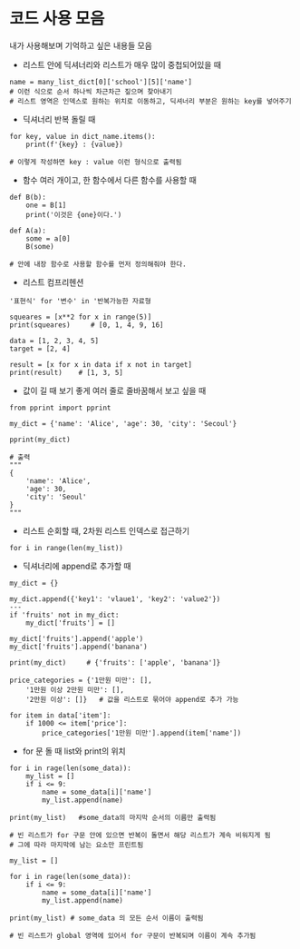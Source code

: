 # 코드 사용 모음
내가 사용해보며 기억하고 싶은 내용들 모음  

- 리스트 안에 딕셔너리와 리스트가 매우 많이 중첩되어있을 때  
```
name = many_list_dict[0]['school'][5]['name']
# 이런 식으로 순서 하나씩 차근차근 짚으며 찾아내기
# 리스트 영역은 인덱스로 원하는 위치로 이동하고, 딕셔너리 부분은 원하는 key를 넣어주기
```
  
- 딕셔너리 반복 돌릴 때
```
for key, value in dict_name.items():
    print(f'{key} : {value})

# 이렇게 작성하면 key : value 이런 형식으로 출력됨
```
  
- 함수 여러 개이고, 한 함수에서 다른 함수를 사용할 때
```
def B(b):
    one = B[1]
    print('이것은 {one}이다.')

def A(a):
    some = a[0]
    B(some)

# 안에 내장 함수로 사용할 함수를 먼저 정의해줘야 한다.
```
  
- 리스트 컴프리헨션
```
'표현식' for '변수' in '반복가능한 자료형

squeares = [x**2 for x in range(5)]
print(squeares)     # [0, 1, 4, 9, 16]

data = [1, 2, 3, 4, 5]
target = [2, 4]

result = [x for x in data if x not in target]
print(result)    # [1, 3, 5]
```

- 값이 길 때 보기 좋게 여러 줄로 줄바꿈해서 보고 싶을 때
```
from pprint import pprint

my_dict = {'name': 'Alice', 'age': 30, 'city': 'Secoul'}

pprint(my_dict)

# 출력
"""
{
    'name': 'Alice',
    'age': 30,
    'city': 'Seoul'
}
"""
```
  
- 리스트 순회할 때, 2차원 리스트 인덱스로 접근하기
```
for i in range(len(my_list))
```
  
- 딕셔너리에 append로 추가할 때
```
my_dict = {}

my_dict.append({'key1': 'vlaue1', 'key2': 'value2'})
---
if 'fruits' not in my_dict:
    my_dict['fruits'] = []

my_dict['fruits'].append('apple')
my_dict['fruits'].append('banana')

print(my_dict)     # {'fruits': ['apple', 'banana']}

price_categories = {'1만원 미만': [],
    '1만원 이상 2만원 미만': [],
    '2만원 이상': []}   # 값을 리스트로 묶어야 append로 추가 가능

for item in data['item']:
    if 1000 <= item['price']:
        price_categories['1만원 미만'].append(item['name'])
```

- for 문 돌 때 list와 print의 위치
```
for i in rage(len(some_data)):
    my_list = []
    if i <= 9:
        name = some_data[i]['name']
        my_list.append(name)

print(my_list)   #some_data의 마지막 순서의 이름만 출력됨

# 빈 리스트가 for 구문 안에 있으면 반복이 돌면서 해당 리스트가 계속 비워지게 됨
# 그에 따라 마지막에 남는 요소만 프린트됨

my_list = []

for i in rage(len(some_data)):
    if i <= 9:
        name = some_data[i]['name']
        my_list.append(name)

print(my_list) # some_data 의 모든 순서 이름이 출력됨

# 빈 리스트가 global 영역에 있어서 for 구문이 반복되며 이름이 계속 추가됨
```

